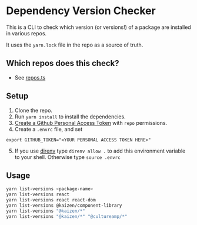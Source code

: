 # Dependency Version Checker

This is a CLI to check which version (or versions!) of a package are installed in various repos.

It uses the `yarn.lock` file in the repo as a source of truth.

## Which repos does this check?

- See [repos.ts](./repos.ts)

## Setup

1. Clone the repo.
2. Run `yarn install` to install the dependencies.
3. [Create a Github Personal Access Token](https://github.com/settings/tokens) with `repo` permissions.
4. Create a `.envrc` file, and set

```
export GITHUB_TOKEN="<YOUR PERSONAL ACCESS TOKEN HERE>"
```

5. If you use [direnv](https://direnv.net/) type `direnv allow .` to add this environment variable to your shell.
   Otherwise type `source .envrc`

## Usage

```sh
yarn list-versions <package-name>
yarn list-versions react
yarn list-versions react react-dom
yarn list-versions @kaizen/component-library
yarn list-versions "@kaizen/*"
yarn list-versions "@kaizen/*" "@cultureamp/*"
```
